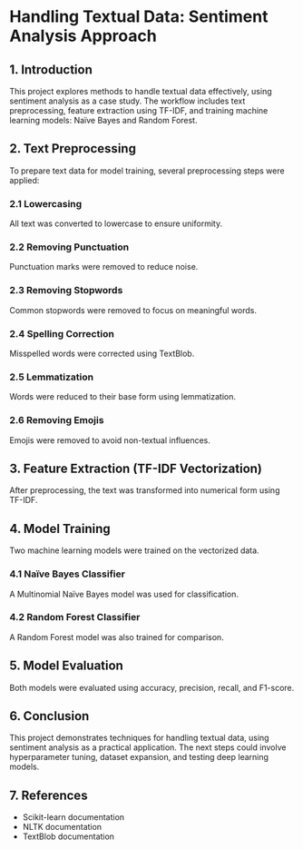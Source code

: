 # Handling Textual Data: Sentiment Analysis Approach

## 1. Introduction
This project explores methods to handle textual data effectively, using sentiment analysis as a case study. The workflow includes text preprocessing, feature extraction using TF-IDF, and training machine learning models: Naïve Bayes and Random Forest.

## 2. Text Preprocessing
To prepare text data for model training, several preprocessing steps were applied:

### 2.1 Lowercasing
All text was converted to lowercase to ensure uniformity.

### 2.2 Removing Punctuation
Punctuation marks were removed to reduce noise.

### 2.3 Removing Stopwords
Common stopwords were removed to focus on meaningful words.

### 2.4 Spelling Correction
Misspelled words were corrected using TextBlob.

### 2.5 Lemmatization
Words were reduced to their base form using lemmatization.

### 2.6 Removing Emojis
Emojis were removed to avoid non-textual influences.

## 3. Feature Extraction (TF-IDF Vectorization)
After preprocessing, the text was transformed into numerical form using TF-IDF.

## 4. Model Training
Two machine learning models were trained on the vectorized data.

### 4.1 Naïve Bayes Classifier
A Multinomial Naïve Bayes model was used for classification.

### 4.2 Random Forest Classifier
A Random Forest model was also trained for comparison.

## 5. Model Evaluation
Both models were evaluated using accuracy, precision, recall, and F1-score.

## 6. Conclusion
This project demonstrates techniques for handling textual data, using sentiment analysis as a practical application. The next steps could involve hyperparameter tuning, dataset expansion, and testing deep learning models.

## 7. References
- Scikit-learn documentation
- NLTK documentation
- TextBlob documentation

